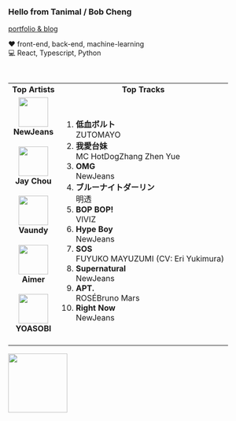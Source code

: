 ### Hello from Tanimal / Bob Cheng

[portfolio & blog](https://bobcheng.vercel.app/)  
  
:heart: front-end, back-end, machine-learning    
:computer: React, Typescript, Python

<br>

<table>
  <tr>
    <td align="center"><strong>Top Artists</strong></td>
    <td align="center"><strong>Top Tracks</strong></td>
  </tr>
  <tr>
    <td align="center" id="top-artist"><div><img width='60px' src='https://i.scdn.co/image/ab6761610000e5eb80668ba2b15094d083780ea9'><br><strong>NewJeans</strong></div><br>
<div><img width='60px' src='https://i.scdn.co/image/ab6761610000e5eb02b3aa55ba238b2ceafb09da'><br><strong>Jay Chou</strong></div><br>
<div><img width='60px' src='https://i.scdn.co/image/ab6761610000e5ebb6e409f6c3d8b08a2f52072e'><br><strong>Vaundy</strong></div><br>
<div><img width='60px' src='https://i.scdn.co/image/ab6761610000e5eb23241889efb57a4ce8338932'><br><strong>Aimer</strong></div><br>
<div><img width='60px' src='https://i.scdn.co/image/ab6761610000e5eb83e2d0c9611f1fb6baafcb36'><br><strong>YOASOBI</strong></div><br>
</td>
   <td id="top-track"><ol>
<li><div><strong>低血ボルト</strong></div>
<div>ZUTOMAYO</div></li>
<li><div><strong>我愛台妹</strong></div>
<div>MC HotDogZhang Zhen Yue</div></li>
<li><div><strong>OMG</strong></div>
<div>NewJeans</div></li>
<li><div><strong>ブルーナイトダーリン</strong></div>
<div>明透</div></li>
<li><div><strong>BOP BOP!</strong></div>
<div>VIVIZ</div></li>
<li><div><strong>Hype Boy</strong></div>
<div>NewJeans</div></li>
<li><div><strong>SOS</strong></div>
<div>FUYUKO MAYUZUMI (CV: Eri Yukimura)</div></li>
<li><div><strong>Supernatural</strong></div>
<div>NewJeans</div></li>
<li><div><strong>APT.</strong></div>
<div>ROSÉBruno Mars</div></li>
<li><div><strong>Right Now</strong></div>
<div>NewJeans</div></li>
</ol></td>
  </tr>
</table>
<a href="https://open.spotify.com/">
  <img width="120px" src="https://github.com/Tanimal19/Tanimal19/blob/bf0a3a19f66ada166be4661cd923271218886fa4/icon/Spotify_Logo_CMYK_Green.png">
</a>

<!---
Tanimal19/Tanimal19 is a ✨ special ✨ repository because its `README.md` (this file) appears on your GitHub profile.
You can click the Preview link to take a look at your changes.
--->
